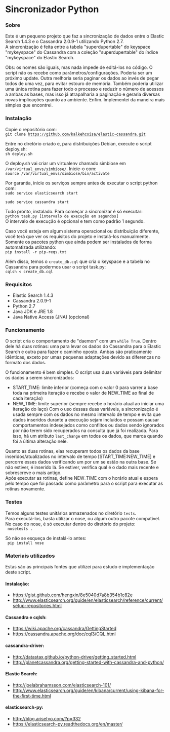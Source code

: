 Sincronizador Python
========================
  
### Sobre

 Este é um pequeno projeto que faz a sincronização de dados entre o Elastic Search 1.4.3 e o Cassandra 2.0.9-1 utilizando Python 2.7.  
 A sincronização é feita entre a tabela "superdupertable" do keyspace "mykeyspace" do Cassandra com a coleção "superdupertable" do índice "mykeyspace" do Elastic Search.  
   
 Obs: os nomes são iguais, mas nada impede de editá-los no código. O script não os recebe como parâmetros/configurações. Poderia ser um próximo update. Outra melhoria seria paginar os dados ao invés de pegar todos de uma vez, para evitar estouro de memória. Também poderia utilizar uma única rotina para fazer todo o processo e reduzir o número de acessos a ambas as bases, mas isso já atrapalharia a paginação e geraria diversas novas implicações quanto ao ambiente. Enfim. Implementei da maneira mais simples que encontrei.



### Instalação

 Copie o repositório com:  
 <code>git clone https://github.com/kalkehcoisa/elastic-cassandra.git</code>
  

 Entre no diretório criado e, para distribuições Debian, execute o script deploy.sh:  
 <code>sh deploy.sh</code>  
  

 O deploy.sh vai criar um virtualenv chamado simbiose em `/var/virtual_envs/simbiose/`. Inicie-o com:  
 <code>source /var/virtual_envs/simbiose/bin/activate</code>
  
  
 Por garantia, inicie os serviços sempre antes de executar o script python com:   
 <code>sudo service elasticsearch start   
 sudo service cassandra start</code>   
   
   
 Tudo pronto, instalado. Para começar a sincronizar é só executar:  
 <code>python task.py [intervalo de execução em segundos]</code>  
 O intervalo de execução é opcional e tem como padrão 1 segundo.
  
  
 Caso você esteja em algum sistema operacional ou distribuição diferente, você terá que ver os requisitos do projeto e instalá-los manualmente. Somente os pacotes python que ainda podem ser instalados de forma automatizada utilizando:  
 <code>pip install -r pip-reqs.txt</code>   
   

 Além disso, temos o `create_db.cql` que cria o keyspace e a tabela no Cassandra para podermos usar o script task.py:   
 <code>cqlsh < create_db.cql</code>   
   
   
   
### Requisitos

 - Elastic Search 1.4.3
 - Cassandra 2.0.9-1
 - Python 2.7
 - Java JDK e JRE 1.8
 - Java Native Access (JNA) (opcional)
  

### Funcionamento
  
 O script cria o comportamento de "daemon" com um `while True`. Dentro dele há duas rotinas: uma para levar os dados do Cassandra para o Elastic Search e outra para fazer o caminho oposto. Ambas são praticamente idênticas, exceto por umas pequenas adaptações devido as diferenças no formato dos dados.   
   
 O funcionamento é bem simples. O script usa duas variáveis para delimitar os dados a serem sincronizados:
 - START_TIME: limite inferior (começa com o valor 0 para varrer a base toda na primeira iteração e recebe o valor de NEW_TIME ao final de cada iteração)
 - NEW_TIME: limite superior (sempre recebe o horário atual ao iniciar uma iteração do laço)
 Com o uso dessas duas variáveis, a sincronização é usada sempre com os dados no mesmo intervalo de tempo e evita que dados inseridos durante a execução sejam incluídos e possam causar comportamentos indesejados como conflitos ou dados sendo ignorados por não terem sido recuperados na consulta que já foi realizada. Para isso, há um atributo `last_change` em todos os dados, que marca quando foi a última alteração nele.   
   
 Quanto as duas rotinas, elas recuperam todos os dados da base inseridos/atualizados no intervalo de tempo [START_TIME:NEW_TIME] e percorre esses dados verificando um por um se estão na outra base. Se não estiver, é inserido lá. Se estiver, verifica qual é o dado mais recente e sobrescreve o mais antigo.   
 Após executar as rotinas, define NEW_TIME com o horário atual e espera pelo tempo que foi passado como parâmetro para o script para executar as rotinas novamente.
  
  
  
### Testes

 Temos alguns testes unitários armazenados no diretório `tests`.   
 Para executá-los, basta utilizar o nose, ou algum outro pacote compatível. No caso do nose, é só executar dentro do diretório do projeto:   
 <code> nosetests . </code>   

 Só não se esqueça de instalá-lo antes:   
 <code> pip install nose </code>
   
   
   
### Materiais utilizados

 Estas são as principais fontes que utilizei para estudo e implementação deste script.

#### Instalação: 
   - https://gist.github.com/hengxin/8e5040d7a8b354b1c82e
   - http://www.elasticsearch.org/guide/en/elasticsearch/reference/current/setup-repositories.html

#### Cassandra e cqlsh: 
  - https://wiki.apache.org/cassandra/GettingStarted
  - https://cassandra.apache.org/doc/cql3/CQL.html

#### cassandra-driver:
   - http://datastax.github.io/python-driver/getting_started.html
   - http://planetcassandra.org/getting-started-with-cassandra-and-python/

#### Elastic Search:
  - http://joelabrahamsson.com/elasticsearch-101/
  - http://www.elasticsearch.org/guide/en/kibana/current/using-kibana-for-the-first-time.html

#### elasticsearch-py:
  - http://blog.arisetyo.com/?p=332
  - https://elasticsearch-py.readthedocs.org/en/master/
